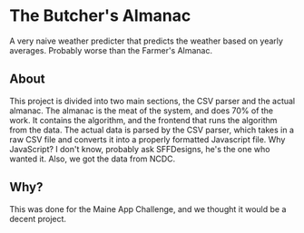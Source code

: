 # The Butcher's Almanac
A very naive weather predicter that predicts the weather based on yearly averages. 
Probably worse than the Farmer's Almanac.

## About
This project is divided into two main sections, the CSV parser and the actual almanac. The almanac is the meat of the system, and does 70% of the work. It contains the algorithm, and the frontend that runs the algorithm from the data. The actual data is parsed by the CSV parser, which takes in a raw CSV file and converts it into a properly formatted Javascript file. Why JavaScript? I don't know, probably ask SFFDesigns, he's the one who wanted it.
Also, we got the data from NCDC.

## Why?
This was done for the Maine App Challenge, and we thought it would be a decent project.
